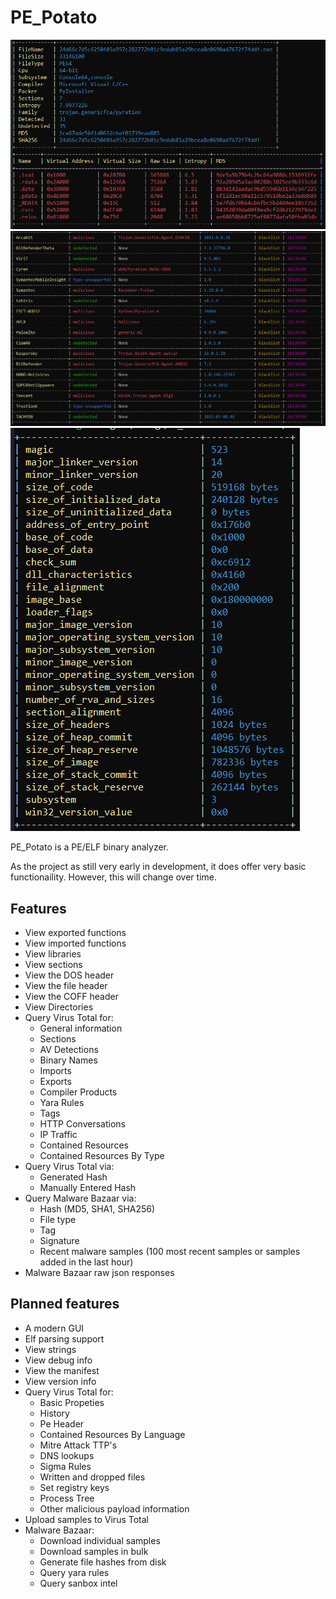 # PE_Potato

![ pe1 ](/assets/_1.png)
![ pe3 ](/assets/_2.png)
![ pe3 ](/assets/_3.png)

PE_Potato is a PE/ELF binary analyzer.

As the project as still very early in development, it does offer very basic functionaility.
However, this will change over time.

## Features
- View exported functions
- View imported functions
- View libraries
- View sections
- View the DOS header
- View the file header
- View the COFF header
- View Directories
- Query Virus Total for:
  - General information
  - Sections
  - AV Detections
  - Binary Names
  - Imports
  - Exports
  - Compiler Products
  - Yara Rules
  - Tags
  - HTTP Conversations
  - IP Traffic
  - Contained Resources
  - Contained Resources By Type
- Query Virus Total via:
  - Generated Hash
  - Manually Entered Hash
- Query Malware Bazaar via:
  - Hash (MD5, SHA1, SHA256)
  - File type
  - Tag
  - Signature
  - Recent malware samples (100 most recent samples or samples added in the last hour)
- Malware Bazaar raw json responses

## Planned features
- A modern GUI
- Elf parsing support
- View strings
- View debug info
- View the manifest
- View version info
- Query Virus Total for:
  - Basic Propeties
  - History
  - Pe Header
  - Contained Resources By Language
  - Mitre Attack TTP's
  - DNS lookups
  - Sigma Rules
  - Written and dropped files
  - Set registry keys
  - Process Tree
  - Other malicious payload information
- Upload samples to Virus Total
- Malware Bazaar:
  - Download individual samples
  - Download samples in bulk
  - Generate file hashes from disk
  - Query yara rules
  - Query sanbox intel